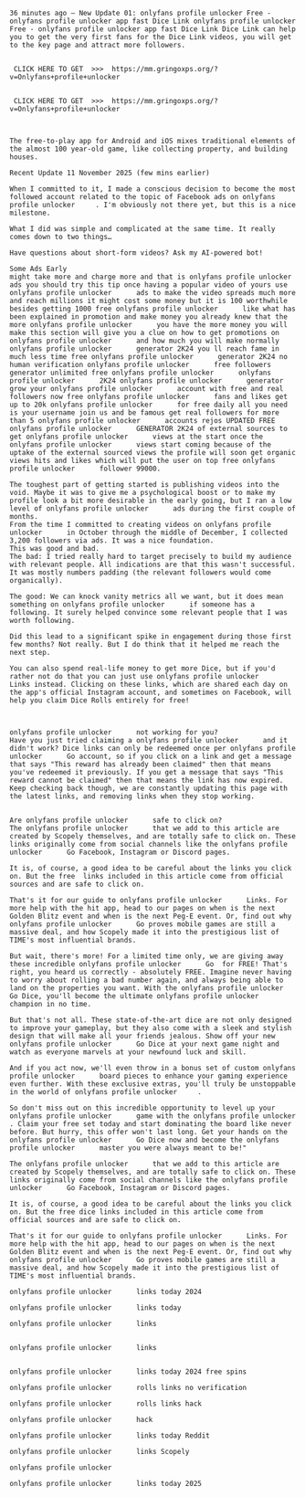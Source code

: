 	36 minutes ago – New Update 01: onlyfans profile unlocker Free - onlyfans profile unlocker app fast Dice Link onlyfans profile unlocker Free - onlyfans profile unlocker app fast Dice Link Dice Link can help you to get the very first fans for the Dice Link videos, you will get to the key page and attract more followers.
     
	 
	 CLICK HERE TO GET  >>>  https://mm.gringoxps.org/?v=Onlyfans+profile+unlocker
	 
	 
	 CLICK HERE TO GET  >>>  https://mm.gringoxps.org/?v=Onlyfans+profile+unlocker
	 
	 

	The free-to-play app for Android and iOS mixes traditional elements of the almost 100 year-old game, like collecting property, and building houses.
	 
	Recent Update 11 November 2025 (few mins earlier)

	When I committed to it, I made a conscious decision to become the most followed account related to the topic of Facebook ads on onlyfans profile unlocker     . I'm obviously not there yet, but this is a nice milestone.
	 
	What I did was simple and complicated at the same time. It really comes down to two things…
	 
	Have questions about short-form videos? Ask my AI-powered bot!
	 
	Some Ads Early
	might take more and charge more and that is onlyfans profile unlocker      ads you should try this tip once having a popular video of yours use onlyfans profile unlocker      ads to make the video spreads much more and reach millions it might cost some money but it is 100 worthwhile besides getting 1000 free onlyfans profile unlocker      like what has been explained in promotion and make money you already knew that the more onlyfans profile unlocker      you have the more money you will make this section will give you a clue on how to get promotions on onlyfans profile unlocker      and how much you will make normally onlyfans profile unlocker      generator 2K24 you ll reach fame in much less time free onlyfans profile unlocker      generator 2K24 no human verification onlyfans profile unlocker      free followers generator unlimited free onlyfans profile unlocker      onlyfans profile unlocker      2K24 onlyfans profile unlocker      generator grow your onlyfans profile unlocker      account with free and real followers now free onlyfans profile unlocker      fans and likes get up to 20k onlyfans profile unlocker      for free daily all you need is your username join us and be famous get real followers for more than 5 onlyfans profile unlocker      accounts rejos UPDATED FREE onlyfans profile unlocker      GENERATOR 2K24 of external sources to get onlyfans profile unlocker      views at the start once the onlyfans profile unlocker      views start coming because of the uptake of the external sourced views the profile will soon get organic views hits and likes which will put the user on top free onlyfans profile unlocker      follower 99000.
	 
	The toughest part of getting started is publishing videos into the void. Maybe it was to give me a psychological boost or to make my profile look a bit more desirable in the early going, but I ran a low level of onlyfans profile unlocker      ads during the first couple of months.
	From the time I committed to creating videos on onlyfans profile unlocker      in October through the middle of December, I collected 3,200 followers via ads. It was a nice foundation.
	This was good and bad.
	The bad: I tried really hard to target precisely to build my audience with relevant people. All indications are that this wasn't successful. It was mostly numbers padding (the relevant followers would come organically).
	 
	The good: We can knock vanity metrics all we want, but it does mean something on onlyfans profile unlocker      if someone has a following. It surely helped convince some relevant people that I was worth following.
	 
	Did this lead to a significant spike in engagement during those first few months? Not really. But I do think that it helped me reach the next step.
	 
	You can also spend real-life money to get more Dice, but if you'd rather not do that you can just use onlyfans profile unlocker      Links instead. Clicking on these links, which are shared each day on the app's official Instagram account, and sometimes on Facebook, will help you claim Dice Rolls entirely for free!
	
	 
	 
	onlyfans profile unlocker      not working for you?
	Have you just tried claiming a onlyfans profile unlocker      and it didn't work? Dice links can only be redeemed once per onlyfans profile unlocker      Go account, so if you click on a link and get a message that says "This reward has already been claimed" then that means you've redeemed it previously. If you get a message that says "This reward cannot be claimed" then that means the link has now expired. Keep checking back though, we are constantly updating this page with the latest links, and removing links when they stop working.
	 
	 
	Are onlyfans profile unlocker      safe to click on?
	The onlyfans profile unlocker      that we add to this article are created by Scopely themselves, and are totally safe to click on. These links originally come from social channels like the onlyfans profile unlocker      Go Facebook, Instagram or Discord pages.
	 
	It is, of course, a good idea to be careful about the links you click on. But the free  links included in this article come from official sources and are safe to click on.
	 
	That's it for our guide to onlyfans profile unlocker      Links. For more help with the hit app, head to our pages on when is the next Golden Blitz event and when is the next Peg-E event. Or, find out why onlyfans profile unlocker      Go proves mobile games are still a massive deal, and how Scopely made it into the prestigious list of TIME's most influential brands.
	 
	But wait, there's more! For a limited time only, we are giving away these incredible onlyfans profile unlocker      Go  for FREE! That's right, you heard us correctly - absolutely FREE. Imagine never having to worry about rolling a bad number again, and always being able to land on the properties you want. With the onlyfans profile unlocker      Go Dice, you'll become the ultimate onlyfans profile unlocker      champion in no time.
	 
	But that's not all. These state-of-the-art dice are not only designed to improve your gameplay, but they also come with a sleek and stylish design that will make all your friends jealous. Show off your new onlyfans profile unlocker      Go Dice at your next game night and watch as everyone marvels at your newfound luck and skill.
	 
	And if you act now, we'll even throw in a bonus set of custom onlyfans profile unlocker      board pieces to enhance your gaming experience even further. With these exclusive extras, you'll truly be unstoppable in the world of onlyfans profile unlocker     .
	 
	So don't miss out on this incredible opportunity to level up your onlyfans profile unlocker      game with the onlyfans profile unlocker     . Claim your free set today and start dominating the board like never before. But hurry, this offer won't last long. Get your hands on the onlyfans profile unlocker      Go Dice now and become the onlyfans profile unlocker      master you were always meant to be!"
	 
	The onlyfans profile unlocker      that we add to this article are created by Scopely themselves, and are totally safe to click on. These links originally come from social channels like the onlyfans profile unlocker      Go Facebook, Instagram or Discord pages.
	 
	It is, of course, a good idea to be careful about the links you click on. But the free dice links included in this article come from official sources and are safe to click on.
	 
	That's it for our guide to onlyfans profile unlocker      Links. For more help with the hit app, head to our pages on when is the next Golden Blitz event and when is the next Peg-E event. Or, find out why onlyfans profile unlocker      Go proves mobile games are still a massive deal, and how Scopely made it into the prestigious list of TIME's most influential brands.
	 
	onlyfans profile unlocker      links today 2024
	 
	onlyfans profile unlocker      links today
	 
	onlyfans profile unlocker      links
	 
	 
	onlyfans profile unlocker      links
	 
	 
	onlyfans profile unlocker      links today 2024 free spins
	 
	onlyfans profile unlocker      rolls links no verification
	 
	onlyfans profile unlocker      rolls links hack
	 
	onlyfans profile unlocker      hack
	 
	onlyfans profile unlocker      links today Reddit
	  
	onlyfans profile unlocker      links Scopely
	 
	onlyfans profile unlocker   

	onlyfans profile unlocker      links today 2025

